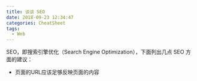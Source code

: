 ```yaml
---
title: 谈谈 SEO
date: 2018-09-23 12:34:47
categories: CheatSheet
tags:
  - Web
---
```


SEO，即搜索引擎优化（Search Engine Optimization），下面列出几点 SEO 方面的建议：

- 页面的URL应该足够反映页面的内容
